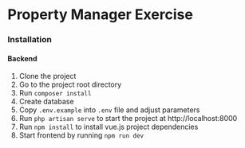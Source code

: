# Property Manager Exercise

### Installation

#### Backend
1. Clone the project
2. Go to the project root directory
3. Run `composer install`
4. Create database
5. Copy `.env.example` into `.env` file and adjust parameters
6. Run `php artisan serve` to start the project at http://localhost:8000
7. Run `npm install` to install vue.js project dependencies
8. Start frontend by running `npm run dev`


